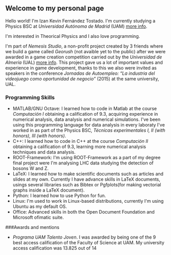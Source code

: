 
## Welcome to my personal page
Hello world! I'm Izan Kevin Fernández Tostado. I'm currently studying a Physics BSC at _Universidad Autónoma de Madrid_ (UAM) [more info](https://secretaria-virtual.uam.es/doa/consultaPublica/look%5bconpub%5dBuscarPubGuiaDocAs?entradaPublica=true&idiomaPais=es.ES&_anoAcademico=2021&_centro=104&_planEstudio=448).

I'm interested in Theorical Physics and I also love programming. 

I'm part of _Nemesis Studio_, a non-profit project created by 3 friends where we build a game called _Georush_ (not avaible yet to the public) after we were awarded in a game creation competition carried out by the _Universidad de Almería_ (UAL) [more info](https://w3.ual.es/eventos/jornadasinformatica/ualGames/index.shtml). This project gave us a lot of important values and experience in game development, thanks to this we also were invited as speakers in the conference _Jornadas de Autoempleo: “La industria del videojuego como oportunidad de negocio”_ (2015) at the same university, UAL.
### Programming Skills

- MATLAB/GNU Octave: I learned how to code in Matlab at the course _Computación I_ obtaining a calification of 9.3, acquiring experience in numerical analysis, data analysis and numerical simulations. I've been using this programming language for data analysis in every laboraty I've worked in as part of the Physics BSC, _Técnicas experimentales I, II (with honors), III (with honors)_.
- C++: I learned how to code in C++ at the course _Computación II_ obtaining a calification of 9.3, learning more numerical analysis techniques and data analysis.
- ROOT-Framework: I'm using ROOT-Framework as a part of my degree final project were I'm analysing LHC data studying the detection of bosons W and Z.
- LaTeX: I learned how to make scientific documents such as articles and slides at my own. Currently I have advance skills in LaTeX documents, usings several libraries such as Bibtex or Pgfplots(for making vectorial graphs inside a LaTeX document).
- Python: I learned how to use Python for fun. 
- Linux: I'm used to work in Linux-based distributions, currently I'm using Ubuntu as my default OS.
- Office: Advanced skills in both the Open Document Foundation and Microsoft ofimatic suite.

###Awards and mentions
- *Programa UAM Talento Joven*. I was awarded by being one of the 9 best access calification of the Faculty of Science at UAM. My university access calification was 13.825 out of 14

